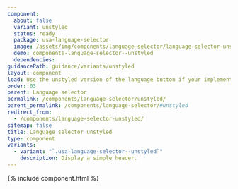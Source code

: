 ```yaml
---
component:
  about: false
  variant: unstyled
  status: ready
  package: usa-language-selector
  image: /assets/img/components/language-selector/language-selector-unstyled-example.png
  demo: components-language-selector--unstyled
  dependencies:
guidancePath: guidance/variants/unstyled
layout: component
lead: Use the unstyled version of the language button if your implementation calls for a link, or must be placed in a secondary navigation section with other links.
order: 03
parent: Language selector
permalink: /components/language-selector/unstyled/
parent_permalink: /components/language-selector/#unstyled
redirect_from:
  - /components/language-selector-unstyled/
sitemap: false
title: Language selector unstyled
type: component
variants:
  - variant: "`.usa-language-selector--unstyled`"
    description: Display a simple header.
---
```


{% include component.html %}
